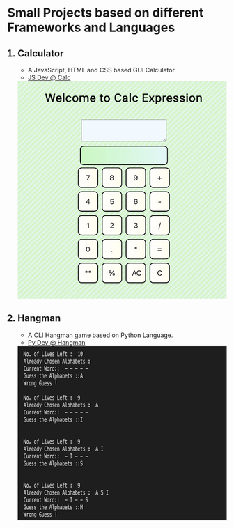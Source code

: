 # Small Projects based on different Frameworks and Languages
<ol>

## <li>Calculator</li>

- A JavaScript, HTML and CSS based GUI Calculator.
- [JS Dev @ Calc](https://github.com/devangdayal/Mini-Projects/tree/main/Calculator)

<img src="https://github.com/devangdayal/Mini-Projects/blob/main/Calculator/Calulator%20GUI.png" width="500" height="500"/>



## <li>Hangman</li>

- A CLI Hangman game based on Python Language. 
- [Py Dev @ Hangman](https://github.com/devangdayal/Mini-Projects/tree/main/Hangman)
<img src="https://github.com/devangdayal/Mini-Projects/blob/main/Hangman/Hangman%20CLI.png" width="500" height="400"/>


</ol>
